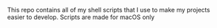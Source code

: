 This repo contains all of my shell scripts that I use to make my projects easier to develop. Scripts are made for macOS only
